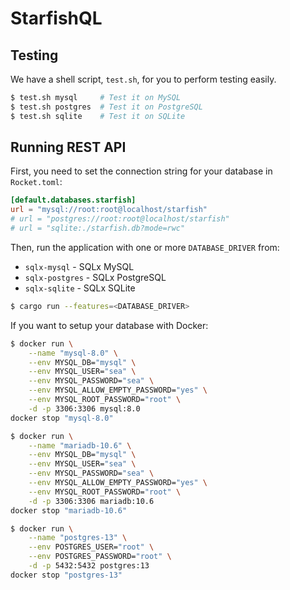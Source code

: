 # StarfishQL

## Testing

We have a shell script, `test.sh`, for you to perform testing easily.

```sh
$ test.sh mysql     # Test it on MySQL
$ test.sh postgres  # Test it on PostgreSQL
$ test.sh sqlite    # Test it on SQLite
```

## Running REST API

First, you need to set the connection string for your database in `Rocket.toml`:

```toml
[default.databases.starfish]
url = "mysql://root:root@localhost/starfish"
# url = "postgres://root:root@localhost/starfish"
# url = "sqlite:./starfish.db?mode=rwc"
```

Then, run the application with one or more `DATABASE_DRIVER` from:

- `sqlx-mysql` - SQLx MySQL
- `sqlx-postgres` - SQLx PostgreSQL
- `sqlx-sqlite` - SQLx SQLite

```sh
$ cargo run --features=<DATABASE_DRIVER>
```

If you want to setup your database with Docker:

```sh
$ docker run \
    --name "mysql-8.0" \
    --env MYSQL_DB="mysql" \
    --env MYSQL_USER="sea" \
    --env MYSQL_PASSWORD="sea" \
    --env MYSQL_ALLOW_EMPTY_PASSWORD="yes" \
    --env MYSQL_ROOT_PASSWORD="root" \
    -d -p 3306:3306 mysql:8.0
docker stop "mysql-8.0"
```

```sh
$ docker run \
    --name "mariadb-10.6" \
    --env MYSQL_DB="mysql" \
    --env MYSQL_USER="sea" \
    --env MYSQL_PASSWORD="sea" \
    --env MYSQL_ALLOW_EMPTY_PASSWORD="yes" \
    --env MYSQL_ROOT_PASSWORD="root" \
    -d -p 3306:3306 mariadb:10.6
docker stop "mariadb-10.6"
```

```sh
$ docker run \
    --name "postgres-13" \
    --env POSTGRES_USER="root" \
    --env POSTGRES_PASSWORD="root" \
    -d -p 5432:5432 postgres:13
docker stop "postgres-13"
```
